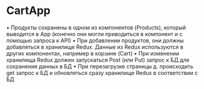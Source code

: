 # CartApp


•	Продукты сохранены в одном из компонентов (Products), который выводится в App (конечно они могли приводиться в компонент и с помощью запроса к API)
•	При добавлении продуктов, они должны добавляться в хранилище Redux. Данные из Redux используются в других компонентах, например в корзине (Cart)
•	При изменении хранилища Redux должен запускаться Post (или Put) запрос к БД для сохранения данных в БД
•	При перезагрузке страницы д. происходить get запрос к БД и обновляться сразу хранилище Redux в соответствии с БД
